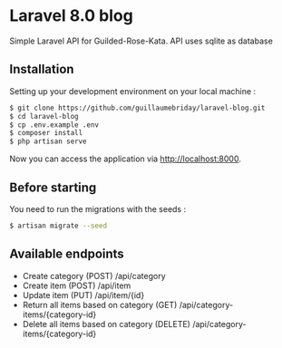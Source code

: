 # Laravel 8.0 blog

Simple Laravel API for Guilded-Rose-Kata. API uses sqlite as database

## Installation


Setting up your development environment on your local machine :
```bash
$ git clone https://github.com/guillaumebriday/laravel-blog.git
$ cd laravel-blog
$ cp .env.example .env
$ composer install
$ php artisan serve
```

Now you can access the application via [http://localhost:8000](http://localhost:8000).

## Before starting
You need to run the migrations with the seeds :
```bash
$ artisan migrate --seed
```

## Available endpoints
 * Create category (POST)                           /api/category
 * Create item (POST)                               /api/item
 * Update item (PUT)                                /api/item/{id}
 * Return all items based on category (GET)         /api/category-items/{category-id}
 * Delete all items based on category (DELETE)      /api/category-items/{category-id}